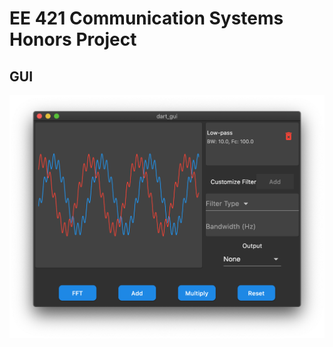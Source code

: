 # EE 421 Communication Systems Honors Project


## GUI
![Image description](https://github.com/adamfuller/EE421_Honors_Project/blob/master/dart_gui_sc.png)
